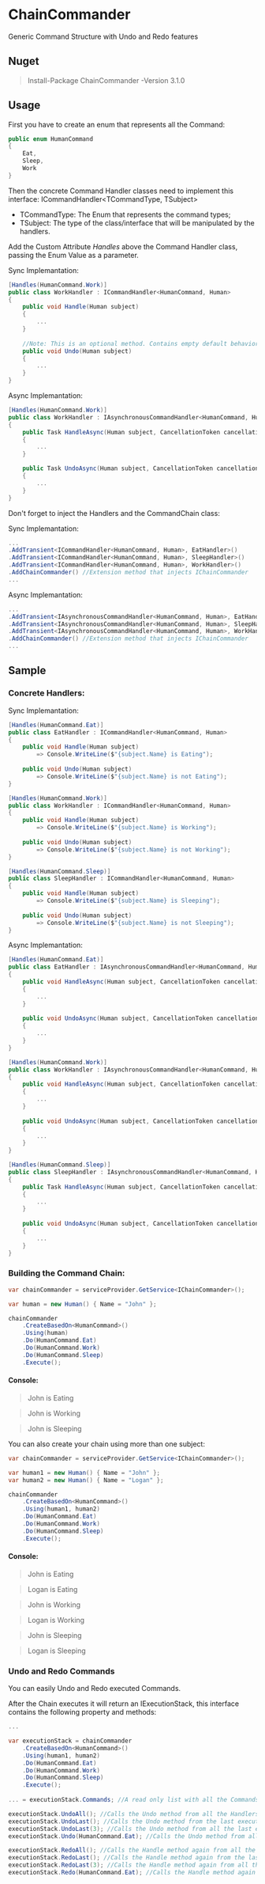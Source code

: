 # ChainCommander
Generic Command Structure with Undo and Redo features

## Nuget
> Install-Package ChainCommander -Version 3.1.0

## Usage 

First you have to create an enum that represents all the Command:

```csharp
public enum HumanCommand
{
    Eat,
    Sleep,
    Work
}
```

Then the concrete Command Handler classes need to implement this interface: ICommandHandler<TCommandType, TSubject>
 - TCommandType: The Enum that represents the command types;
 - TSubject: The type of the class/interface that will be manipulated by the handlers.

Add the Custom Attribute *Handles* above the Command Handler class, passing the Enum Value as a parameter.

Sync Implemantation:

```csharp
[Handles(HumanCommand.Work)]
public class WorkHandler : ICommandHandler<HumanCommand, Human>
{
    public void Handle(Human subject)
    {
        ...
    }
    
    //Note: This is an optional method. Contains empty default behavior on interface.
    public void Undo(Human subject)
    {
        ...
    }
}
```

Async Implemantation:

```csharp
[Handles(HumanCommand.Work)]
public class WorkHandler : IAsynchronousCommandHandler<HumanCommand, Human>
{
    public Task HandleAsync(Human subject, CancellationToken cancellationToken)
    {
        ...
    }

    public Task UndoAsync(Human subject, CancellationToken cancellationToken)
    {
        ...
    }
}
```

Don't forget to inject the Handlers and the CommandChain class:

Sync Implemantation:

```csharp
...
.AddTransient<ICommandHandler<HumanCommand, Human>, EatHandler>()
.AddTransient<ICommandHandler<HumanCommand, Human>, SleepHandler>()
.AddTransient<ICommandHandler<HumanCommand, Human>, WorkHandler>()
.AddChainCommander() //Extension method that injects IChainCommander
...
```

Async Implemantation:

```csharp
...
.AddTransient<IAsynchronousCommandHandler<HumanCommand, Human>, EatHandler>()
.AddTransient<IAsynchronousCommandHandler<HumanCommand, Human>, SleepHandler>()
.AddTransient<IAsynchronousCommandHandler<HumanCommand, Human>, WorkHandler>()
.AddChainCommander() //Extension method that injects IChainCommander
...
```

## Sample

### Concrete Handlers:

Sync Implemantation:

```csharp
[Handles(HumanCommand.Eat)]
public class EatHandler : ICommandHandler<HumanCommand, Human>
{
    public void Handle(Human subject)
        => Console.WriteLine($"{subject.Name} is Eating");
        
    public void Undo(Human subject)
        => Console.WriteLine($"{subject.Name} is not Eating");
}

[Handles(HumanCommand.Work)]
public class WorkHandler : ICommandHandler<HumanCommand, Human>
{
    public void Handle(Human subject)
        => Console.WriteLine($"{subject.Name} is Working");
        
    public void Undo(Human subject)
        => Console.WriteLine($"{subject.Name} is not Working");
}

[Handles(HumanCommand.Sleep)]
public class SleepHandler : ICommandHandler<HumanCommand, Human>
{
    public void Handle(Human subject)
        => Console.WriteLine($"{subject.Name} is Sleeping");
        
    public void Undo(Human subject)
        => Console.WriteLine($"{subject.Name} is not Sleeping");
}
```

Async Implemantation:

```csharp
[Handles(HumanCommand.Eat)]
public class EatHandler : IAsynchronousCommandHandler<HumanCommand, Human>
{
    public void HandleAsync(Human subject, CancellationToken cancellationToken = default)
    {
        ...
    }
    
    public void UndoAsync(Human subject, CancellationToken cancellationToken = default)
    {
        ...
    }
}

[Handles(HumanCommand.Work)]
public class WorkHandler : IAsynchronousCommandHandler<HumanCommand, Human>
{
    public void HandleAsync(Human subject, CancellationToken cancellationToken = default)
    {
        ...
    }
        
    public void UndoAsync(Human subject, CancellationToken cancellationToken = default)
    {
        ...
    }
}

[Handles(HumanCommand.Sleep)]
public class SleepHandler : IAsynchronousCommandHandler<HumanCommand, Human>
{
    public Task HandleAsync(Human subject, CancellationToken cancellationToken = default)
    {
        ...
    }
    
    public void UndoAsync(Human subject, CancellationToken cancellationToken = default)
    {
        ...
    }
}
```

### Building the Command Chain:
```csharp
var chainCommander = serviceProvider.GetService<IChainCommander>();

var human = new Human() { Name = "John" };

chainCommander
    .CreateBasedOn<HumanCommand>()
    .Using(human)
    .Do(HumanCommand.Eat)
    .Do(HumanCommand.Work)
    .Do(HumanCommand.Sleep)
    .Execute();
```

#### Console:
> John is Eating

> John is Working

> John is Sleeping


You can also create your chain using more than one subject:

```csharp
var chainCommander = serviceProvider.GetService<IChainCommander>();

var human1 = new Human() { Name = "John" };
var human2 = new Human() { Name = "Logan" };

chainCommander
    .CreateBasedOn<HumanCommand>()
    .Using(human1, human2)
    .Do(HumanCommand.Eat)
    .Do(HumanCommand.Work)
    .Do(HumanCommand.Sleep)
    .Execute();
```
#### Console:
> John is Eating

> Logan is Eating

> John is Working

> Logan is Working

> John is Sleeping

> Logan is Sleeping

### Undo and Redo Commands
You can easily Undo and Redo executed Commands.

After the Chain executes it will return an IExecutionStack, this interface contains the following property and methods:

```csharp
...

var executionStack = chainCommander
    .CreateBasedOn<HumanCommand>()
    .Using(human1, human2)
    .Do(HumanCommand.Eat)
    .Do(HumanCommand.Work)
    .Do(HumanCommand.Sleep)
    .Execute();
    
... = executionStack.Commands; //A read only list with all the Commands executed in order.

executionStack.UndoAll(); //Calls the Undo method from all the Handlers on the stack.
executionStack.UndoLast(); //Calls the Undo method from the last executed Handler on the stack.
executionStack.UndoLast(3); //Calls the Undo method from all the last executed Handlers on the stack based on the parameter.
executionStack.Undo(HumanCommand.Eat); //Calls the Undo method from all handlers that handles the command passed by parameter.

executionStack.RedoAll(); //Calls the Handle method again from all the Handlers on the stack.
executionStack.RedoLast(); //Calls the Handle method again from the last executed Handler on the stack.
executionStack.RedoLast(3); //Calls the Handle method again from all the last executed Handlers on the stack based on the parameter.
executionStack.Redo(HumanCommand.Eat); //Calls the Handle method again from all handlers that handles the command passed by parameter.
```
